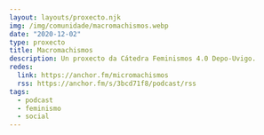 ```yaml
---
layout: layouts/proxecto.njk
img: /img/comunidade/macromachismos.webp
date: "2020-12-02"
type: proxecto
title: Macromachismos
description: Un proxecto da Cátedra Feminismos 4.0 Depo-Uvigo.
redes:
  link: https://anchor.fm/micromachismos
  rss: https://anchor.fm/s/3bcd71f8/podcast/rss
tags:
  - podcast
  - feminismo
  - social
---
```

